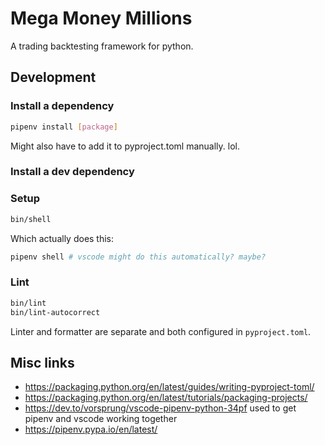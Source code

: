 # Mega Money Millions

A trading backtesting framework for python.

## Development

### Install a dependency

```bash
pipenv install [package]
```

Might also have to add it to pyproject.toml manually.  lol.

### Install a dev dependency

### Setup

```bash
bin/shell
```

Which actually does this:

```bash
pipenv shell # vscode might do this automatically? maybe?
```

### Lint

```bash
bin/lint
bin/lint-autocorrect
```

Linter and formatter are separate and both configured in `pyproject.toml`.

## Misc links

- https://packaging.python.org/en/latest/guides/writing-pyproject-toml/
- https://packaging.python.org/en/latest/tutorials/packaging-projects/
- https://dev.to/vorsprung/vscode-pipenv-python-34pf used to get pipenv and vscode working together
- https://pipenv.pypa.io/en/latest/
